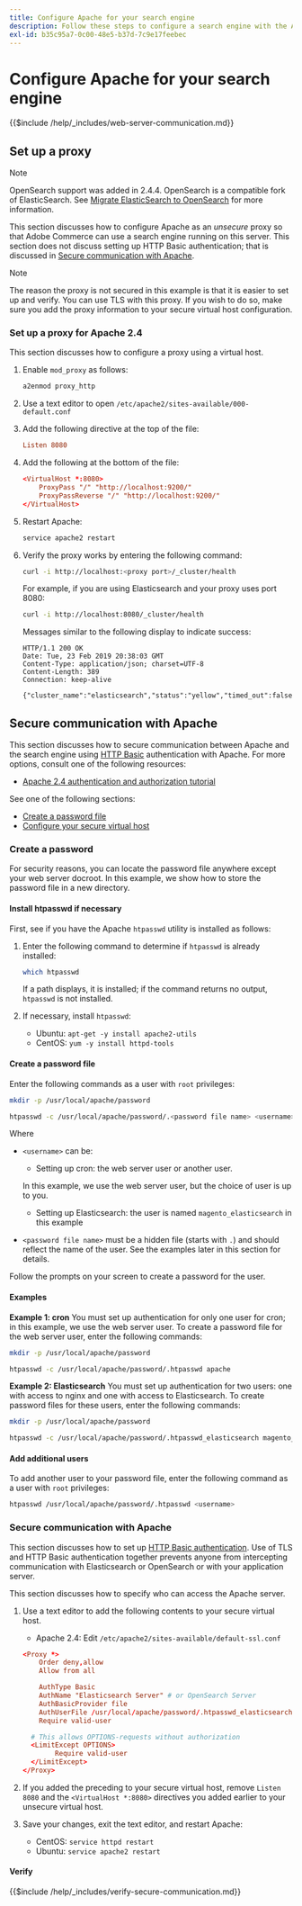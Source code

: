 ```yaml
---
title: Configure Apache for your search engine
description: Follow these steps to configure a search engine with the Apache web server for on-premises installations of Adobe Commerce and Magento Open Source.
exl-id: b35c95a7-0c00-48e5-b37d-7c9e17feebec
---
```

# Configure Apache for your search engine

{{$include /help/_includes/web-server-communication.md}}

## Set up a proxy

>[!NOTE]
>
>OpenSearch support was added in 2.4.4. OpenSearch is a compatible fork of ElasticSearch. See [Migrate ElasticSearch to OpenSearch](../../../upgrade/prepare/opensearch-migration.md) for more information.

This section discusses how to configure Apache as an *unsecure* proxy so that Adobe Commerce can use a search engine running on this server. This section does not discuss setting up HTTP Basic authentication; that is discussed in [Secure communication with Apache](#secure-communication-with-apache).

>[!NOTE]
>
>The reason the proxy is not secured in this example is that it is easier to set up and verify. You can use TLS with this proxy. If you wish to do so, make sure you add the proxy information to your secure virtual host configuration.

### Set up a proxy for Apache 2.4

This section discusses how to configure a proxy using a virtual host.

1. Enable `mod_proxy` as follows:

   ```bash
   a2enmod proxy_http
   ```

1. Use a text editor to open `/etc/apache2/sites-available/000-default.conf`
1. Add the following directive at the top of the file:

   ```conf
   Listen 8080
   ```

1. Add the following at the bottom of the file:

   ```conf
   <VirtualHost *:8080>
       ProxyPass "/" "http://localhost:9200/"
       ProxyPassReverse "/" "http://localhost:9200/"
   </VirtualHost>
   ```

1. Restart Apache:

   ```bash
   service apache2 restart
   ```

1. Verify the proxy works by entering the following command:

   ```bash
   curl -i http://localhost:<proxy port>/_cluster/health
   ```

   For example, if you are using Elasticsearch and your proxy uses port 8080:

   ```bash
   curl -i http://localhost:8080/_cluster/health
   ```

   Messages similar to the following display to indicate success:

   ```terminal
   HTTP/1.1 200 OK
   Date: Tue, 23 Feb 2019 20:38:03 GMT
   Content-Type: application/json; charset=UTF-8
   Content-Length: 389
   Connection: keep-alive

   {"cluster_name":"elasticsearch","status":"yellow","timed_out":false,"number_of_nodes":1,"number_of_data_nodes":1,"active_primary_shards":5,"active_shards":5,"relocating_shards":0,"initializing_shards":0,"unassigned_shards":5,"delayed_unassigned_shards":0,"number_of_pending_tasks":0,"number_of_in_flight_fetch":0,"task_max_waiting_in_queue_millis":0,"active_shards_percent_as_number":50.0}
   ```

## Secure communication with Apache

This section discusses how to secure communication between Apache and the search engine using [HTTP Basic](https://datatracker.ietf.org/doc/html/rfc2617) authentication with Apache. For more options, consult one of the following resources:

*  [Apache 2.4 authentication and authorization tutorial](https://httpd.apache.org/docs/2.4/howto/auth.html)

See one of the following sections:

*  [Create a password file](#create-a-password)
*  [Configure your secure virtual host](#secure-communication-with-apache)

### Create a password

For security reasons, you can locate the password file anywhere except your web server docroot. In this example, we show how to store the password file in a new directory.

#### Install htpasswd if necessary

First, see if you have the Apache `htpasswd` utility is installed as follows:

1. Enter the following command to determine if `htpasswd` is already installed:

   ```bash
   which htpasswd
   ```

   If a path displays, it is installed; if the command returns no output, `htpasswd` is not installed.

1. If necessary, install `htpasswd`:

   *  Ubuntu: `apt-get -y install apache2-utils`
   *  CentOS: `yum -y install httpd-tools`

#### Create a password file

Enter the following commands as a user with `root` privileges:

```bash
mkdir -p /usr/local/apache/password
```

```bash
htpasswd -c /usr/local/apache/password/.<password file name> <username>
```

Where

*  `<username>` can be:

    *  Setting up cron: the web server user or another user.

      In this example, we use the web server user, but the choice of user is up to you.

    *  Setting up Elasticsearch: the user is named `magento_elasticsearch` in this example

*  `<password file name>` must be a hidden file (starts with `.`) and should reflect the name of the user. See the examples later in this section for details.

Follow the prompts on your screen to create a password for the user.

#### Examples

**Example 1: cron**
You must set up authentication for only one user for cron; in this example, we use the web server user. To create a password file for the web server user, enter the following commands:

```bash
mkdir -p /usr/local/apache/password
```

```bash
htpasswd -c /usr/local/apache/password/.htpasswd apache
```

**Example 2: Elasticsearch**
You must set up authentication for two users: one with access to nginx and one with access to Elasticsearch. To create password files for these users, enter the following commands:

```bash
mkdir -p /usr/local/apache/password
```

```bash
htpasswd -c /usr/local/apache/password/.htpasswd_elasticsearch magento_elasticsearch
```

#### Add additional users

To add another user to your password file, enter the following command as a user with `root` privileges:

```bash
htpasswd /usr/local/apache/password/.htpasswd <username>
```

### Secure communication with Apache

This section discusses how to set up [HTTP Basic authentication](https://httpd.apache.org/docs/2.2/howto/auth.html). Use of TLS and HTTP Basic authentication together prevents anyone from intercepting communication with Elasticsearch or OpenSearch or with your application server.

This section discusses how to specify who can access the Apache server.

1. Use a text editor to add the following contents to your secure virtual host.

   *  Apache 2.4: Edit `/etc/apache2/sites-available/default-ssl.conf`

   ```conf
   <Proxy *>
       Order deny,allow
       Allow from all

       AuthType Basic
       AuthName "Elasticsearch Server" # or OpenSearch Server
       AuthBasicProvider file
       AuthUserFile /usr/local/apache/password/.htpasswd_elasticsearch
       Require valid-user

     # This allows OPTIONS-requests without authorization
     <LimitExcept OPTIONS>
           Require valid-user
     </LimitExcept>
   </Proxy>
   ```

1. If you added the preceding to your secure virtual host, remove `Listen 8080` and the `<VirtualHost *:8080>` directives you added earlier to your unsecure virtual host.

1. Save your changes, exit the text editor, and restart Apache:

   *  CentOS: `service httpd restart`
   *  Ubuntu: `service apache2 restart`

#### Verify

{{$include /help/_includes/verify-secure-communication.md}}
